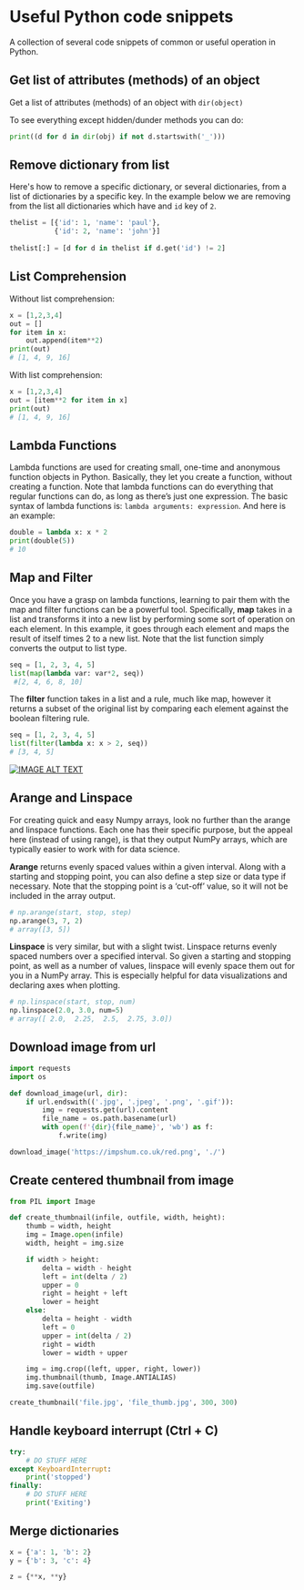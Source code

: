 # Useful Python code snippets

A collection of several code snippets of common or useful operation in Python.


## Get list of attributes (methods) of an object

Get a list of attributes (methods) of an object with `dir(object)`

To see everything except hidden/dunder methods you can do:

```python
print((d for d in dir(obj) if not d.startswith('_')))
```


## Remove dictionary from list

Here's how to remove a specific dictionary, or several dictionaries, from a list of dictionaries by a specific key. In the example below we are removing from the list all dictionaries which have and `id` key of `2`.

```python
thelist = [{'id': 1, 'name': 'paul'},
           {'id': 2, 'name': 'john'}]
           
thelist[:] = [d for d in thelist if d.get('id') != 2]
```

## List Comprehension

Without list comprehension:

```python
x = [1,2,3,4]
out = []
for item in x:
    out.append(item**2)
print(out)
# [1, 4, 9, 16]
```

With list comprehension:

```python
x = [1,2,3,4]
out = [item**2 for item in x]
print(out)
# [1, 4, 9, 16]
```

## Lambda Functions

Lambda functions are used for creating small, one-time and anonymous function objects in Python. Basically, they let you create a function, without creating a function. Note that lambda functions can do everything that regular functions can do, as long as there’s just one expression. The basic syntax of lambda functions is: `lambda arguments: expression`. And here is an example:

```python
double = lambda x: x * 2
print(double(5))
# 10
```

## Map and Filter

Once you have a grasp on lambda functions, learning to pair them with the map and filter functions can be a powerful tool. Specifically, **map** takes in a list and transforms it into a new list by performing some sort of operation on each element. In this example, it goes through each element and maps the result of itself times 2 to a new list. Note that the list function simply converts the output to list type.

```python
seq = [1, 2, 3, 4, 5]
list(map(lambda var: var*2, seq))
 #[2, 4, 6, 8, 10]
```

The **filter** function takes in a list and a rule, much like map, however it returns a subset of the original list by comparing each element against the boolean filtering rule.

```python
seq = [1, 2, 3, 4, 5]
list(filter(lambda x: x > 2, seq))
# [3, 4, 5]
```

[![IMAGE ALT TEXT](http://img.youtube.com/vi/cKlnR-CB3tk/0.jpg)](http://www.youtube.com/watch?v=cKlnR-CB3tk "Python: Lambda, Map, Filter, Reduce Functions")

## Arange and Linspace

For creating quick and easy Numpy arrays, look no further than the arange and linspace functions. Each one has their specific purpose, but the appeal here (instead of using range), is that they output NumPy arrays, which are typically easier to work with for data science.

**Arange** returns evenly spaced values within a given interval. Along with a starting and stopping point, you can also define a step size or data type if necessary. Note that the stopping point is a ‘cut-off’ value, so it will not be included in the array output.

```python
# np.arange(start, stop, step)
np.arange(3, 7, 2)
# array([3, 5])
```

**Linspace** is very similar, but with a slight twist. Linspace returns evenly spaced numbers over a specified interval. So given a starting and stopping point, as well as a number of values, linspace will evenly space them out for you in a NumPy array. This is especially helpful for data visualizations and declaring axes when plotting.

```python
# np.linspace(start, stop, num)
np.linspace(2.0, 3.0, num=5)
# array([ 2.0,  2.25,  2.5,  2.75, 3.0])
```


## Download image from url

```python
import requests
import os

def download_image(url, dir):
    if url.endswith(('.jpg', '.jpeg', '.png', '.gif')):
        img = requests.get(url).content
        file_name = os.path.basename(url)
        with open(f'{dir}{file_name}', 'wb') as f:
            f.write(img)

download_image('https://impshum.co.uk/red.png', './')
```


## Create centered thumbnail from image

```python
from PIL import Image

def create_thumbnail(infile, outfile, width, height):
    thumb = width, height
    img = Image.open(infile)
    width, height = img.size

    if width > height:
        delta = width - height
        left = int(delta / 2)
        upper = 0
        right = height + left
        lower = height
    else:
        delta = height - width
        left = 0
        upper = int(delta / 2)
        right = width
        lower = width + upper

    img = img.crop((left, upper, right, lower))
    img.thumbnail(thumb, Image.ANTIALIAS)
    img.save(outfile)

create_thumbnail('file.jpg', 'file_thumb.jpg', 300, 300)
```

## Handle keyboard interrupt (Ctrl + C)

```python
try:
    # DO STUFF HERE
except KeyboardInterrupt:
    print('stopped')
finally:
    # DO STUFF HERE
    print('Exiting')
```


## Merge dictionaries

```python
x = {'a': 1, 'b': 2}
y = {'b': 3, 'c': 4}

z = {**x, **y}
```

